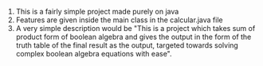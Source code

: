 1. This is a fairly simple project made purely on java
2. Features are given inside the main class in the calcular.java file
3. A very simple description would be 
"This is a project which takes sum of product form of boolean algebra and gives the output in the form of the truth table of the final result as the output, targeted towards solving complex boolean algebra equations with ease".

